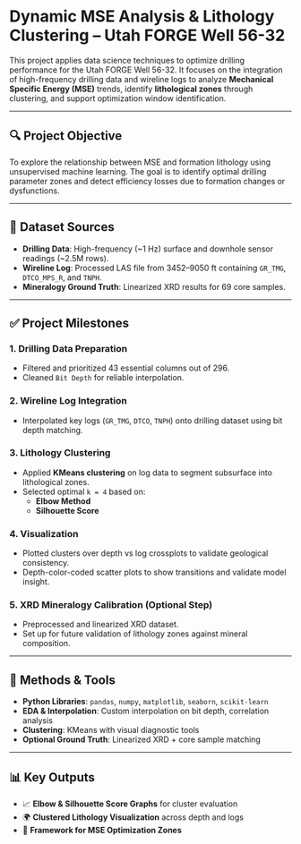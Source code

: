 # Dynamic MSE Analysis & Lithology Clustering – Utah FORGE Well 56-32

This project applies data science techniques to optimize drilling performance for the Utah FORGE Well 56-32. It focuses on the integration of high-frequency drilling data and wireline logs to analyze **Mechanical Specific Energy (MSE)** trends, identify **lithological zones** through clustering, and support optimization window identification.

---

## 🔍 Project Objective

To explore the relationship between MSE and formation lithology using unsupervised machine learning. The goal is to identify optimal drilling parameter zones and detect efficiency losses due to formation changes or dysfunctions.

---

## 📁 Dataset Sources

- **Drilling Data**: High-frequency (~1 Hz) surface and downhole sensor readings (~2.5M rows).
- **Wireline Log**: Processed LAS file from 3452–9050 ft containing `GR_TMG`, `DTCO_MPS_R`, and `TNPH`.
- **Mineralogy Ground Truth**: Linearized XRD results for 69 core samples.

---

## ✅ Project Milestones

### 1. **Drilling Data Preparation**
- Filtered and prioritized 43 essential columns out of 296.
- Cleaned `Bit Depth` for reliable interpolation.

### 2. **Wireline Log Integration**
- Interpolated key logs (`GR_TMG`, `DTCO`, `TNPH`) onto drilling dataset using bit depth matching.

### 3. **Lithology Clustering**
- Applied **KMeans clustering** on log data to segment subsurface into lithological zones.
- Selected optimal `k = 4` based on:
  - **Elbow Method**
  - **Silhouette Score**

### 4. **Visualization**
- Plotted clusters over depth vs log crossplots to validate geological consistency.
- Depth-color-coded scatter plots to show transitions and validate model insight.

### 5. **XRD Mineralogy Calibration (Optional Step)**
- Preprocessed and linearized XRD dataset.
- Set up for future validation of lithology zones against mineral composition.

---

## 🧠 Methods & Tools

- **Python Libraries**: `pandas`, `numpy`, `matplotlib`, `seaborn`, `scikit-learn`
- **EDA & Interpolation**: Custom interpolation on bit depth, correlation analysis
- **Clustering**: KMeans with visual diagnostic tools
- **Optional Ground Truth**: Linearized XRD + core sample matching

---

## 📊 Key Outputs

- 📈 **Elbow & Silhouette Score Graphs** for cluster evaluation  
- 🌍 **Clustered Lithology Visualization** across depth and logs  
- 📐 **Framework for MSE Optimization Zones**
